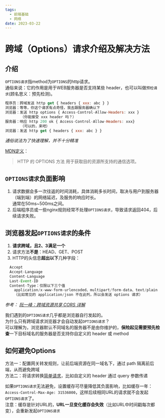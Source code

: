 ```yaml
---
tags:
  - 前端基础
  - 网络
date: 2023-03-22
---
```


# 跨域（Options）请求介绍及解决方法

## 介绍
`OPTIONS请求`指method为`OPTIONS`的http请求。  
通俗来说：它的作用是用于WEB服务器是否支持某些 header，也可以叫做`预检请求`(顾名思义：预先检测)。  
```js
程序员：跨域发送 http get { headers { xxx: abc } }
浏览器：等等，你这个请求有点奇怪，我去跟服务器确认下
浏览器：发送 http options { Access-Control-Allow-Headers: xxx }
       （你能接受 xxx header 吗？）
服务器：响应 http 200 ok { Access-Control-Allow-Headers: xxx}
       （可以的，来吧）
浏览器：发送 http get { headers { xxx: abc } }
```
*通俗说法为了快速理解，并不十分精准*   
 
[MDN定义](https://developer.mozilla.org/zh-CN/docs/Web/HTTP/Methods/OPTIONS)：  
> HTTP 的 OPTIONS 方法 用于获取目的资源所支持的通信选项。  

## `OPTIONS请求`负面影响
1. 请求数据会多一次往返的时间消耗，具体消耗多长时间，取决与用户到服务器（端到端）的网络延迟，及服务的响应时长。  
通常在50ms~500ms之间。  
2. 后端程序员或一些nginx规则经常不处理`OPTIONS请求`，导致请求返回404，后续请求失败。  


## 浏览器发起`OPTIONS请求`的条件
1. **请求跨域，且2、3满足一个**   
2. 请求方法**不是**：HEAD、GET、POST    
3. HTTP的头信息**超出以下**几种字段：  
```java
  Accept  
  Accept-Language  
  Content-Language  
  Last-Event-ID  
  Content-Type：仅限以下三个值
    application/x-www-form-urlencoded、multipart/form-data、text/plain
    （比如常见的 application/json 不在此列，所以会发送 options 请求）
```

*参考： [阮一峰：跨域资源共享 CORS 详解](http://www.ruanyifeng.com/blog/2016/04/cors.html)*  


我们遇到的`OPTIONS请求`几乎都是浏览器自行发起的。    
为什么只有跨域请求浏览器才会自动发起`OPTIONS请求`？    
可以理解为，浏览器默认不同域名的服务器不是由你维护的，**保险起见需要预先检查**一下目标域名的服务器是否支持你自定义的 header 或 method  

## 如何避免Options
方法一：配置网关转发规则，让前后端资源在同一域名下，通过 path 隔离前后端，从而避免跨域  
方法二：将请求转换[简单请求](http://www.ruanyifeng.com/blog/2016/04/cors.html)，比如自定义的 header 通过 query 参数传递  

如果`OPTIONS请求`无法避免，设置缓存可尽量降低其负面影响，比如缓存一年：`Access-Control-Max-Age: 31536000`，这样后续相同URL的请求就不会发起`OPTIONS请求`了。  
注意：缓存是针对URL的，**URL一旦变化缓存会失效**（比如URL中时间戳每次都变），会重新发起`OPTIONS请求`  
